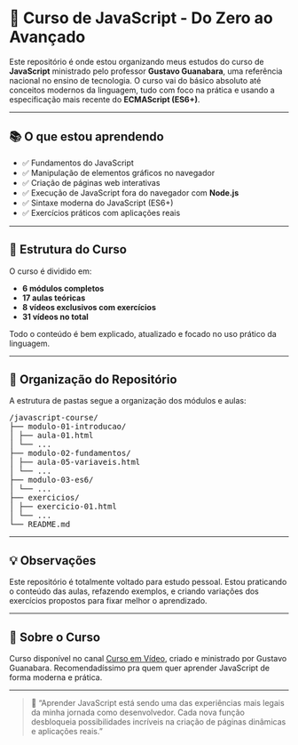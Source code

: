 # 🚀 Curso de JavaScript - Do Zero ao Avançado

Este repositório é onde estou organizando meus estudos do curso de **JavaScript** ministrado pelo professor **Gustavo Guanabara**, uma referência nacional no ensino de tecnologia. O curso vai do básico absoluto até conceitos modernos da linguagem, tudo com foco na prática e usando a especificação mais recente do **ECMAScript (ES6+)**.

---

## 📚 O que estou aprendendo

- ✅ Fundamentos do JavaScript
- ✅ Manipulação de elementos gráficos no navegador
- ✅ Criação de páginas web interativas
- ✅ Execução de JavaScript fora do navegador com **Node.js**
- ✅ Sintaxe moderna do JavaScript (ES6+)
- ✅ Exercícios práticos com aplicações reais

---

## 🧱 Estrutura do Curso

O curso é dividido em:

- **6 módulos completos**
- **17 aulas teóricas**
- **8 vídeos exclusivos com exercícios**
- **31 vídeos no total**

Todo o conteúdo é bem explicado, atualizado e focado no uso prático da linguagem.

---

## 📁 Organização do Repositório

A estrutura de pastas segue a organização dos módulos e aulas:
<pre>
/javascript-course/
├── modulo-01-introducao/
│ ├── aula-01.html
│ └── ...
├── modulo-02-fundamentos/
│ ├── aula-05-variaveis.html
│ └── ...
├── modulo-03-es6/
│ └── ...
├── exercicios/
│ ├── exercicio-01.html
│ └── ...
└── README.md
</pre>

---

## 💡 Observações

Este repositório é totalmente voltado para estudo pessoal. Estou praticando o conteúdo das aulas, refazendo exemplos, e criando variações dos exercícios propostos para fixar melhor o aprendizado.

---

## 📌 Sobre o Curso

Curso disponível no canal [Curso em Vídeo](https://www.cursoemvideo.com/), criado e ministrado por Gustavo Guanabara. Recomendadíssimo pra quem quer aprender JavaScript de forma moderna e prática.

---

> 💬 “Aprender JavaScript está sendo uma das experiências mais legais da minha jornada como desenvolvedor. Cada nova função desbloqueia possibilidades incríveis na criação de páginas dinâmicas e aplicações reais.”
